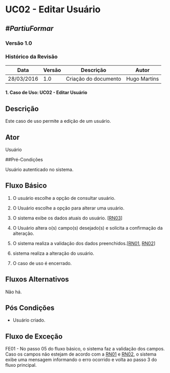 # **UC02 - Editar Usuário**

##  ***#PartiuFormar***

### **Versão 1.0**

### Histórico da Revisão
Data|Versão|Descrição|Autor
-----|------|---------|-------
28/03/2016|1.0|Criação do documento|Hugo Martins

#### 1. Caso de Uso: UC02 - Editar Usuário

## Descrição

Este caso de uso permite a edição de um usuário.

## Ator

Usuário

##Pré-Condições

Usuário autenticado no sistema.

## Fluxo Básico 

1. O usuário escolhe a opção de consultar usuário.

2. O Usuário escolhe a opção para alterar uma usuário.

3. O sistema exibe os dados atuais do usuário. [[RN03](https://github.com/vitornere/partiuformar/wiki/Regras-de-Neg%C3%B3cio#usu%C3%A1rios)]
 
4. O Usuário altera o(s) campo(s) desejado(s) e solicita a confirmação da alteração. 

5. O sistema realiza a validação dos dados preenchidos.[[RN01](https://github.com/vitornere/partiuformar/wiki/Regras-de-Neg%C3%B3cio#usu%C3%A1rios), [RN02](https://github.com/vitornere/partiuformar/wiki/Regras-de-Neg%C3%B3cio#usu%C3%A1rios)]
6. sistema realiza a alteração do usuário.
7. O caso de uso é encerrado.

	
## Fluxos Alternativos
Não há.

## Pós Condições
* Usuário criado.

## Fluxo de Exceção
   FE01 - No passo 05 do fluxo básico, o sistema faz a validação dos campos. Caso os campos não estejam de acordo com a [RN01](https://github.com/vitornere/partiuformar/wiki/Regras-de-Neg%C3%B3cio#usu%C3%A1rios) e [RN02](https://github.com/vitornere/partiuformar/wiki/Regras-de-Neg%C3%B3cio#usu%C3%A1rios), o sistema exibe uma mensagem informando o erro ocorrido e volta ao passo 3 do fluxo principal.
